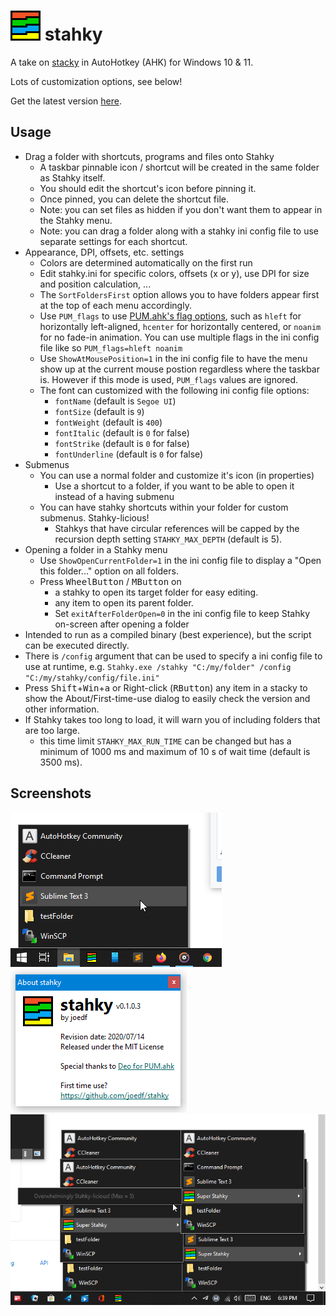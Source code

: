# ![*](res/app48.png) stahky
A take on [stacky](https://github.com/pawelt/stacky) in AutoHotkey (AHK) for Windows 10 & 11.  
  
Lots of customization options, see below!  
  
Get the latest version [here](https://github.com/joedf/stahky/releases).

## Usage
- Drag a folder with shortcuts, programs and files onto Stahky
  - A taskbar pinnable icon / shortcut will be created in the same folder as Stahky itself.
  - You should edit the shortcut's icon before pinning it.
  - Once pinned, you can delete the shortcut file.
  - Note: you can set files as hidden if you don't want them to appear in the Stahky menu.
  - Note: you can drag a folder along with a stahky ini config file to use separate settings for each shortcut.
- Appearance, DPI, offsets, etc. settings
  - Colors are determined automatically on the first run
  - Edit stahky.ini for specific colors, offsets (x or y), use DPI for size and position calculation, ...
  - The `SortFoldersFirst` option allows you to have folders appear first at the top of each menu accordingly.
  - Use `PUM_flags` to use [PUM.ahk's flag options](res/docs/PUM_documentation.pdf), such as `hleft` for horizontally left-aligned, `hcenter` for horizontally centered, or `noanim` for no fade-in animation. You can use multiple flags in the ini config file like so `PUM_flags=hleft noanim`
  - Use `ShowAtMousePosition=1` in the ini config file to have the menu show up at the current mouse postion regardless where the taskbar is. However if this mode is used, `PUM_flags` values are ignored.
  - The font can customized with the following ini config file options:
      - `fontName` (default is `Segoe UI`)
      - `fontSize` (default is `9`)
      - `fontWeight` (default is `400`)
      - `fontItalic` (default is `0` for false)
      - `fontStrike` (default is `0` for false)
      - `fontUnderline` (default is `0` for false)
- Submenus
  - You can use a normal folder and customize it's icon (in properties)
    - Use a shortcut to a folder, if you want to be able to open it instead of a having submenu
  - You can have stahky shortcuts within your folder for custom submenus. Stahky-licious!
    - Stahkys that have circular references will be capped by the recursion depth setting `STAHKY_MAX_DEPTH` (default is 5).
- Opening a folder in a Stahky menu
  - Use `ShowOpenCurrentFolder=1` in the ini config file to display a "Open this folder..." option on all folders.
  - Press <kbd>WheelButton</kbd> / <kbd>MButton</kbd> on
    - a stahky to open its target folder for easy editing.
    - any item to open its parent folder.
    - Set `exitAfterFolderOpen=0` in the ini config file to keep Stahky on-screen after opening a folder
- Intended to run as a compiled binary (best experience), but the script can be executed directly.
- There is `/config` argument that can be used to specify a ini config file to use at runtime, e.g. `Stahky.exe /stahky "C:/my/folder" /config "C:/my/stahky/config/file.ini"`
- Press <kbd>Shift</kbd>+<kbd>Win</kbd>+<kbd>a</kbd> or Right-click (<kbd>RButton</kbd>) any item in a stacky to show the About/First-time-use dialog to easily check the version and other information.
- If Stahky takes too long to load, it will warn you of including folders that are too large.
  - this time limit `STAHKY_MAX_RUN_TIME` can be changed but has a minimum of 1000 ms and maximum of 10 s of wait time (default is 3500 ms).

## Screenshots
![screenshot1](res/screenshots/s1.png)
![about_dialog](res/screenshots/s3.png)
![screenshot2](res/screenshots/s2.png)

